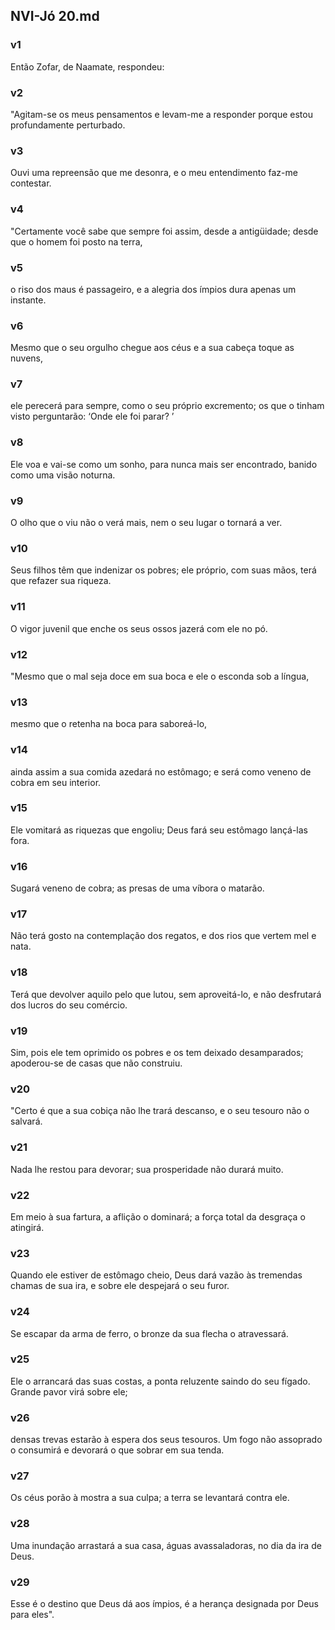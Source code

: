## NVI-Jó 20.md
### v1
 Então Zofar, de Naamate, respondeu:
### v2
 "Agitam-se os meus pensamentos e levam-me a responder porque estou profundamente perturbado.
### v3
 Ouvi uma repreensão que me desonra, e o meu entendimento faz-me contestar.
### v4
 "Certamente você sabe que sempre foi assim, desde a antigüidade; desde que o homem foi posto na terra,
### v5
 o riso dos maus é passageiro, e a alegria dos ímpios dura apenas um instante.
### v6
 Mesmo que o seu orgulho chegue aos céus e a sua cabeça toque as nuvens,
### v7
 ele perecerá para sempre, como o seu próprio excremento; os que o tinham visto perguntarão: ‘Onde ele foi parar? ’
### v8
 Ele voa e vai-se como um sonho, para nunca mais ser encontrado, banido como uma visão noturna.
### v9
 O olho que o viu não o verá mais, nem o seu lugar o tornará a ver.
### v10
 Seus filhos têm que indenizar os pobres; ele próprio, com suas mãos, terá que refazer sua riqueza.
### v11
 O vigor juvenil que enche os seus ossos jazerá com ele no pó.
### v12
 "Mesmo que o mal seja doce em sua boca e ele o esconda sob a língua,
### v13
 mesmo que o retenha na boca para saboreá-lo,
### v14
 ainda assim a sua comida azedará no estômago; e será como veneno de cobra em seu interior.
### v15
 Ele vomitará as riquezas que engoliu; Deus fará seu estômago lançá-las fora.
### v16
 Sugará veneno de cobra; as presas de uma víbora o matarão.
### v17
 Não terá gosto na contemplação dos regatos, e dos rios que vertem mel e nata.
### v18
 Terá que devolver aquilo pelo que lutou, sem aproveitá-lo, e não desfrutará dos lucros do seu comércio.
### v19
 Sim, pois ele tem oprimido os pobres e os tem deixado desamparados; apoderou-se de casas que não construiu.
### v20
 "Certo é que a sua cobiça não lhe trará descanso, e o seu tesouro não o salvará.
### v21
 Nada lhe restou para devorar; sua prosperidade não durará muito.
### v22
 Em meio à sua fartura, a aflição o dominará; a força total da desgraça o atingirá.
### v23
 Quando ele estiver de estômago cheio, Deus dará vazão às tremendas chamas de sua ira, e sobre ele despejará o seu furor.
### v24
 Se escapar da arma de ferro, o bronze da sua flecha o atravessará.
### v25
 Ele o arrancará das suas costas, a ponta reluzente saindo do seu fígado. Grande pavor virá sobre ele;
### v26
 densas trevas estarão à espera dos seus tesouros. Um fogo não assoprado o consumirá e devorará o que sobrar em sua tenda.
### v27
 Os céus porão à mostra a sua culpa; a terra se levantará contra ele.
### v28
 Uma inundação arrastará a sua casa, águas avassaladoras, no dia da ira de Deus.
### v29
 Esse é o destino que Deus dá aos ímpios, é a herança designada por Deus para eles".
